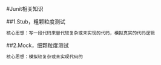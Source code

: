 #Junit相关知识

##1.Stub，粗颗粒度测试
```markdown
核心思想：写一段代码来替代较复杂或未实现的代码，模拟真实的代码逻辑
```

##2.Mock，细颗粒度测试
```markdown
核心思想：模拟较复杂或未实现代码的
```